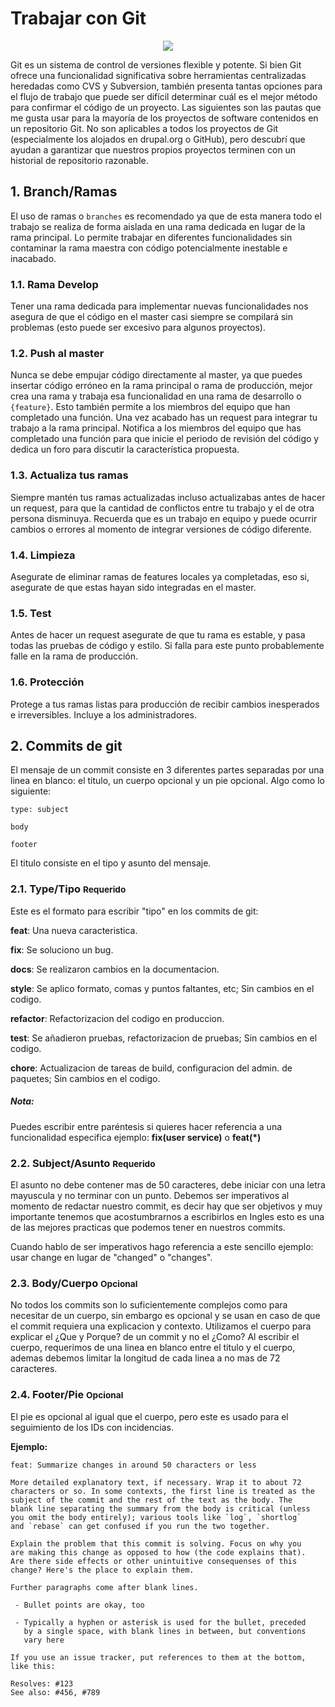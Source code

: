 # Trabajar con Git

<p align="center">
<img src="https://johngodlee.github.io/geotaster_git_workshop/img/geotaster_git_banner.png" />
</p>

Git es un sistema de control de versiones flexible y potente. Si bien Git ofrece una funcionalidad significativa sobre herramientas centralizadas heredadas como CVS y Subversion, también presenta tantas opciones para el flujo de trabajo que puede ser difícil determinar cuál es el mejor método para confirmar el código de un proyecto. Las siguientes son las pautas que me gusta usar para la mayoría de los proyectos de software contenidos en un repositorio Git. No son aplicables a todos los proyectos de Git (especialmente los alojados en drupal.org o GitHub), pero descubrí que ayudan a garantizar que nuestros propios proyectos terminen con un historial de repositorio razonable.

## 1. Branch/Ramas

El uso de ramas o `branches` es recomendado ya que de esta manera todo el trabajo se realiza de forma aislada en una rama dedicada en lugar de la rama principal. Lo permite trabajar en diferentes funcionalidades sin contaminar la rama maestra con código potencialmente inestable e inacabado.

### 1.1. Rama Develop

Tener una rama dedicada para implementar nuevas funcionalidades nos asegura de que el código en el master casi siempre se compilará sin problemas (esto puede ser excesivo para algunos proyectos).

### 1.2. Push al master

Nunca se debe empujar código directamente al master, ya que puedes insertar código erróneo en la rama principal o rama de producción, mejor crea una rama y trabaja esa funcionalidad en una rama de desarrollo o `{feature}`. Esto también permite a los miembros del equipo que han completado una función. Una vez acabado has un request para integrar tu trabajo a la rama principal. Notifica a los miembros del equipo que has completado una función para que inicie el periodo de revisión del código y dedica un foro para discutir la característica propuesta.

### 1.3. Actualiza tus ramas

Siempre mantén tus ramas actualizadas incluso actualizabas antes de hacer un request, para que la cantidad de conflictos entre tu trabajo y el de otra persona disminuya. Recuerda que es un trabajo en equipo y puede ocurrir cambios o errores al momento de integrar versiones de código diferente.

### 1.4. Limpieza

Asegurate de eliminar ramas de features locales ya completadas, eso si, asegurate de que estas hayan sido integradas en el master.

### 1.5. Test

Antes de hacer un request asegurate de que tu rama es estable, y pasa todas las pruebas de código y estilo. Si falla para este punto probablemente falle en la rama de producción.

### 1.6. Protección

Protege a tus ramas listas para producción de recibir cambios inesperados e irreversibles. Incluye a los administradores.

## 2. Commits de git

El mensaje de un commit consiste en 3 diferentes partes separadas por una linea en blanco: el titulo, un cuerpo opcional y un pie opcional. Algo como lo siguiente:

```
type: subject

body

footer
```

El titulo consiste en el tipo y asunto del mensaje.

### 2.1. Type/Tipo <small>Requerido</small>

Este es el formato para escribir "tipo" en los commits de git:

**feat**: Una nueva caracteristica.

**fix**: Se soluciono un bug.

**docs**: Se realizaron cambios en la documentacion.

**style**: Se aplico formato, comas y puntos faltantes, etc; Sin cambios en el codigo.

**refactor**: Refactorizacion del codigo en produccion.

**test**: Se añadieron pruebas, refactorizacion de pruebas; Sin cambios en el codigo.

**chore**: Actualizacion de tareas de build, configuracion del admin. de paquetes; Sin cambios en el codigo.

##### Nota: 

Puedes escribir entre paréntesis si quieres hacer  referencia a una funcionalidad especifica ejemplo: **fix(user service)** o **feat(*)**

### 2.2. Subject/Asunto <small>Requerido</small>

El asunto no debe contener mas de 50 caracteres, debe iniciar con una letra mayuscula y no terminar con un punto. Debemos ser imperativos al momento de redactar nuestro commit, es decir hay que ser objetivos y muy importante tenemos que acostumbrarnos a escribirlos en Ingles esto es una de las mejores practicas que podemos tener en nuestros commits.

Cuando hablo de ser imperativos hago referencia a este sencillo ejemplo: usar change en lugar de "changed" o "changes".

### 2.3. Body/Cuerpo <small>Opcional</small>

No todos los commits son lo suficientemente complejos como para necesitar de un cuerpo, sin embargo es opcional y se usan en caso de que el commit requiera una explicacion y contexto. Utilizamos el cuerpo para explicar el ¿Que y Porque? de un commit y no el ¿Como? Al escribir el cuerpo, requerimos de una linea en blanco entre el titulo y el cuerpo, ademas debemos limitar la longitud de cada linea a no mas de 72 caracteres.

### 2.4. Footer/Pie <small>Opcional</small>

El pie es opcional al igual que el cuerpo, pero este es usado para el seguimiento de los IDs con incidencias.

**Ejemplo:**

```
feat: Summarize changes in around 50 characters or less

More detailed explanatory text, if necessary. Wrap it to about 72
characters or so. In some contexts, the first line is treated as the
subject of the commit and the rest of the text as the body. The
blank line separating the summary from the body is critical (unless
you omit the body entirely); various tools like `log`, `shortlog`
and `rebase` can get confused if you run the two together.

Explain the problem that this commit is solving. Focus on why you
are making this change as opposed to how (the code explains that).
Are there side effects or other unintuitive consequenses of this
change? Here's the place to explain them.

Further paragraphs come after blank lines.

 - Bullet points are okay, too

 - Typically a hyphen or asterisk is used for the bullet, preceded
   by a single space, with blank lines in between, but conventions
   vary here

If you use an issue tracker, put references to them at the bottom,
like this:

Resolves: #123
See also: #456, #789
```
